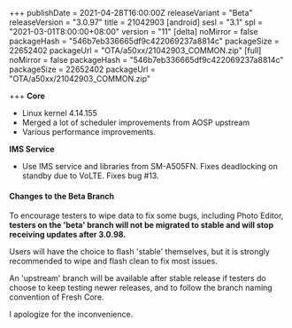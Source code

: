 +++
publishDate = 2021-04-28T16:00:00Z
releaseVariant = "Beta"
releaseVersion = "3.0.97"
title = 21042903
[android]
sesl = "3.1"
spl = "2021-03-01T8:00:00+08:00"
version = "11"
[delta]
noMirror = false
packageHash = "546b7eb336665df9c422069237a8814c"
packageSize = 22652402
packageUrl = "OTA/a50xx/21042903_COMMON.zip"
[full]
noMirror = false
packageHash = "546b7eb336665df9c422069237a8814c"
packageSize = 22652402
packageUrl = "OTA/a50xx/21042903_COMMON.zip"

+++
**Core**

* Linux kernel 4.14.155
* Merged a lot of scheduler improvements from AOSP upstream
* Various performance improvements.

**IMS Service**

* Use IMS service and libraries from SM-A505FN. Fixes deadlocking on standby due to VoLTE. Fixes bug #13.

#### Changes to the Beta Branch

To encourage testers to wipe data to fix some bugs, including Photo Editor, **testers on the 'beta' branch will not be migrated to stable and will stop receiving updates after 3.0.98.**

Users will have the choice to flash 'stable' themselves, but it is strongly recommended to wipe and flash clean to fix most issues.

An 'upstream' branch will be available after stable release if testers do choose to keep testing newer releases, and to follow the branch naming convention of Fresh Core.

I apologize for the inconvenience.